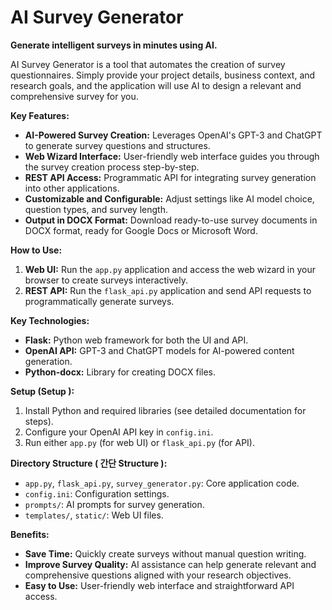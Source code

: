 # AI Survey Generator

**Generate intelligent surveys in minutes using AI.**

AI Survey Generator is a tool that automates the creation of survey questionnaires.  Simply provide your project details, business context, and research goals, and the application will use AI to design a relevant and comprehensive survey for you.

**Key Features:**

*   **AI-Powered Survey Creation:** Leverages OpenAI's GPT-3 and ChatGPT to generate survey questions and structures.
*   **Web Wizard Interface:** User-friendly web interface guides you through the survey creation process step-by-step.
*   **REST API Access:**  Programmatic API for integrating survey generation into other applications.
*   **Customizable and Configurable:**  Adjust settings like AI model choice, question types, and survey length.
*   **Output in DOCX Format:**  Download ready-to-use survey documents in DOCX format, ready for Google Docs or Microsoft Word.

**How to Use:**

1.  **Web UI:**  Run the `app.py` application and access the web wizard in your browser to create surveys interactively.
2.  **REST API:** Run the `flask_api.py` application and send API requests to programmatically generate surveys.

**Key Technologies:**

*   **Flask:** Python web framework for both the UI and API.
*   **OpenAI API:**  GPT-3 and ChatGPT models for AI-powered content generation.
*   **Python-docx:** Library for creating DOCX files.

**Setup (Setup ):**

1.  Install Python and required libraries (see detailed documentation for steps).
2.  Configure your OpenAI API key in `config.ini`.
3.  Run either `app.py` (for web UI) or `flask_api.py` (for API).

**Directory Structure ( 간단 Structure ):**

*   `app.py`, `flask_api.py`, `survey_generator.py`:  Core application code.
*   `config.ini`: Configuration settings.
*   `prompts/`: AI prompts for survey generation.
*   `templates/`, `static/`: Web UI files.

**Benefits:**

*   **Save Time:** Quickly create surveys without manual question writing.
*   **Improve Survey Quality:** AI assistance can help generate relevant and comprehensive questions aligned with your research objectives.
*   **Easy to Use:** User-friendly web interface and straightforward API access.
